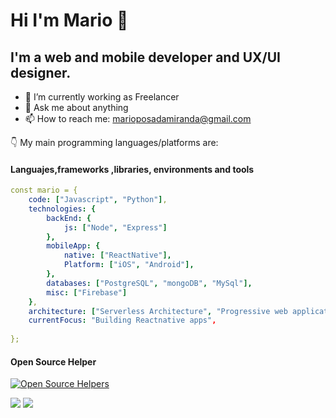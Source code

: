 # Hi I'm Mario 👋

## I'm a web and mobile developer and UX/UI designer. 

- 🔭 I’m currently working as Freelancer
- 💬 Ask me about anything
- 📫 How to reach me: marioposadamiranda@gmail.com


👇 My main programming languages/platforms are:


#### Languajes,frameworks ,libraries, environments and tools

```yml
const mario = {
    code: ["Javascript", "Python"],
    technologies: {
        backEnd: {
            js: ["Node", "Express"]
        },
        mobileApp: {
            native: ["ReactNative"],
            Platform: ["iOS", "Android"],
        },
        databases: ["PostgreSQL", "mongoDB", "MySql"],
        misc: ["Firebase"]
    },
    architecture: ["Serverless Architecture", "Progressive web applications", "Single page applications"],
    currentFocus: "Building Reactnative apps",
    
};
```

#### Open Source Helper

[![Open Source Helpers](https://www.codetriage.com/facebook/react-native/badges/users.svg)](https://www.codetriage.com/facebook/react-native)

<a href="https://www.instagram.com/marioposadamiranda/" target="_blank"><img src="https://img.shields.io/badge/-Instagram-%23E4405F?style=for-the-badge&logo=instagram&logoColor=white" target="_blank"></a>
 	<a href="https://www.linkedin.com/in/mario-posada/" target="_blank"><img src="https://img.shields.io/badge/-LinkedIn-%230077B5?style=for-the-badge&logo=linkedin&logoColor=white" target="_blank"></a> 




